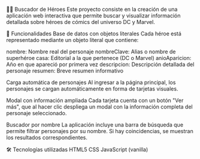 🦸‍♂️ Buscador de Héroes
Este proyecto consiste en la creación de una aplicación web interactiva que permite buscar y visualizar información detallada sobre héroes de cómics del universo DC y Marvel.

🚀 Funcionalidades
Base de datos con objetos literales
Cada héroe está representado mediante un objeto literal que contiene:

nombre: Nombre real del personaje
nombreClave: Alias o nombre de superhéroe
casa: Editorial a la que pertenece (DC o Marvel)
anioAparicion: Año en que apareció por primera vez
descripcion: Descripción detallada del personaje
resumen: Breve resumen informativo

Carga automática de personajes
Al ingresar a la página principal, los personajes se cargan automáticamente en forma de tarjetas visuales.

Modal con información ampliada
Cada tarjeta cuenta con un botón "Ver más", que al hacer clic despliega un modal con la información completa del personaje seleccionado.

Buscador por nombre
La aplicación incluye una barra de búsqueda que permite filtrar personajes por su nombre. Si hay coincidencias, se muestran los resultados correspondientes.

🛠️ Tecnologías utilizadas
HTML5
CSS
JavaScript (vanilla)